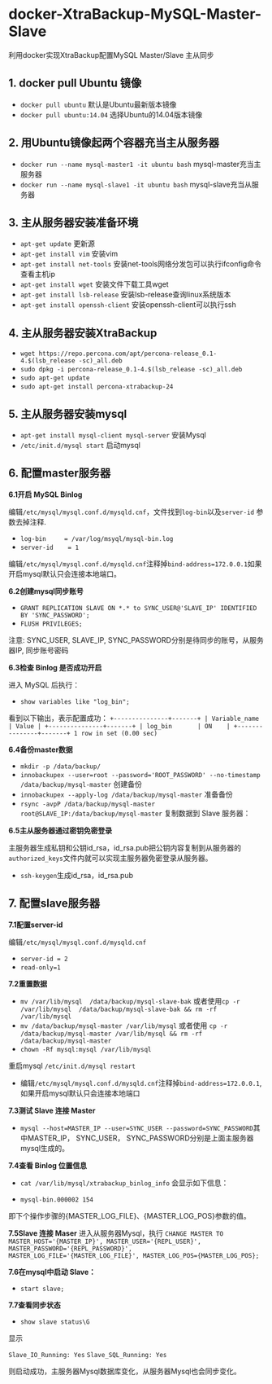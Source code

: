 # docker-XtraBackup-MySQL-Master-Slave
利用docker实现XtraBackup配置MySQL Master/Slave 主从同步
## 1. docker pull Ubuntu 镜像
* `docker pull ubuntu`    默认是Ubuntu最新版本镜像
* `docker pull ubuntu:14.04` 选择Ubuntu的14.04版本镜像

## 2. 用Ubuntu镜像起两个容器充当主从服务器
* `docker run --name mysql-master1 -it ubuntu bash`  mysql-master充当主服务器
* `docker run --name mysql-slave1 -it ubuntu bash`   mysql-slave充当从服务器

## 3. 主从服务器安装准备环境
* `apt-get update` 更新源
* `apt-get install vim` 安装vim
* `apt-get install net-tools` 安装net-tools网络分发包可以执行ifconfig命令查看主机ip
* `apt-get install wget` 安装文件下载工具wget
* `apt-get install lsb-release` 安装lsb-release查询linux系统版本
* `apt-get install openssh-client` 安装openssh-client可以执行ssh

## 4. 主从服务器安装XtraBackup
* `wget https://repo.percona.com/apt/percona-release_0.1-4.$(lsb_release -sc)_all.deb`
* `sudo dpkg -i percona-release_0.1-4.$(lsb_release -sc)_all.deb`
* `sudo apt-get update`
* `sudo apt-get install percona-xtrabackup-24`

## 5. 主从服务器安装mysql
* `apt-get install mysql-client mysql-server` 安装Mysql
* `/etc/init.d/mysql start` 启动mysql


## 6. 配置master服务器
**6.1开启 MySQL Binlog**

编辑`/etc/mysql/mysql.conf.d/mysqld.cnf`，文件找到`log-bin`以及`server-id` 参数去掉注释.

* `log-bin     = /var/log/msyql/mysql-bin.log`
* `server-id    = 1`

编辑`/etc/mysql/mysql.conf.d/mysqld.cnf`注释掉`bind-address=172.0.0.1`如果开启mysql默认只会连接本地端口。

**6.2创建mysql同步账号**

* `GRANT REPLICATION SLAVE ON *.* to SYNC_USER@'SLAVE_IP' IDENTIFIED BY 'SYNC_PASSWORD';`
* `FLUSH PRIVILEGES;`


注意: SYNC_USER, SLAVE_IP, SYNC_PASSWORD分别是待同步的账号，从服务器IP, 同步账号密码

**6.3检查 Binlog 是否成功开启**

进入 MySQL 后执行：

* `show variables like "log_bin";`


看到以下输出，表示配置成功：
`+---------------+-------+
| Variable_name | Value |
+---------------+-------+
| log_bin       | ON    |
+---------------+-------+
1 row in set (0.00 sec)`

**6.4备份master数据**

* `mkdir -p /data/backup/`
* `innobackupex --user=root --password='ROOT_PASSWORD' --no-timestamp /data/backup/mysql-master` 创建备份
* `innobackupex --apply-log /data/backup/mysql-master` 准备备份
* `rsync -avpP /data/backup/mysql-master root@SLAVE_IP:/data/backup/mysql-master` 复制数据到 Slave 服务器：

**6.5主从服务器通过密钥免密登录**

主服务器生成私钥和公钥id_rsa，id_rsa.pub把公钥内容复制到从服务器的`authorized_keys`文件内就可以实现主服务器免密登录从服务器。

* `ssh-keygen`生成id_rsa，id_rsa.pub

## 7. 配置slave服务器
**7.1配置server-id**

编辑`/etc/mysql/mysql.conf.d/mysqld.cnf`

* `server-id = 2`
* `read-only=1`

**7.2重置数据**

* `mv /var/lib/mysql  /data/backup/mysql-slave-bak` 或者使用`cp -r /var/lib/mysql  /data/backup/mysql-slave-bak && rm -rf /var/lib/mysql`
* `mv /data/backup/mysql-master /var/lib/mysql` 或者使用 `cp -r /data/backup/mysql-master /var/lib/mysql && rm -rf /data/backup/mysql-master`
* `chown -Rf mysql:mysql /var/lib/mysql`

重启mysql `/etc/init.d/mysql restart`

* 编辑`/etc/mysql/mysql.conf.d/mysqld.cnf`注释掉`bind-address=172.0.0.1`,如果开启mysql默认只会连接本地端口


**7.3测试 Slave 连接 Master**

* `mysql --host=MASTER_IP --user=SYNC_USER --password=SYNC_PASSWORD`其中MASTER_IP， SYNC_USER， SYNC_PASSWORD分别是上面主服务器mysql生成的。

**7.4查看 Binlog 位置信息**

* `cat /var/lib/mysql/xtrabackup_binlog_info`
会显示如下信息：

* `mysql-bin.000002	154` 
 
即下个操作步骤的{MASTER_LOG_FILE}、{MASTER_LOG_POS}参数的值。

**7.5Slave 连接 Maser**
进入从服务器Mysql，执行
`CHANGE MASTER TO MASTER_HOST='{MASTER_IP}',
    MASTER_USER='{REPL_USER}',
    MASTER_PASSWORD='{REPL_PASSWORD}',
    MASTER_LOG_FILE='{MASTER_LOG_FILE}',
    MASTER_LOG_POS={MASTER_LOG_POS};`

**7.6在mysql中启动 Slave：**

* `start slave;`

**7.7查看同步状态**

* `show slave status\G`

显示

`Slave_IO_Running: Yes`
`Slave_SQL_Running: Yes`

 则启动成功，主服务器Mysql数据库变化，从服务器Mysql也会同步变化。
